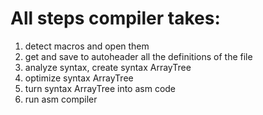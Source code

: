 # All steps compiler takes:
1. detect macros and open them
2. get and save to autoheader all the definitions of the file
3. analyze syntax, create syntax ArrayTree
4. optimize syntax ArrayTree
5. turn syntax ArrayTree into asm code
6. run asm compiler